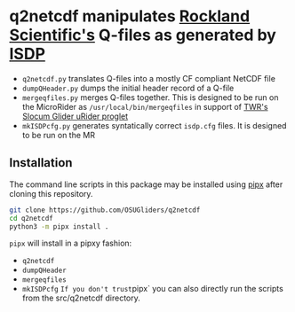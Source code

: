 # q2netcdf manipulates [Rockland Scientific's](https://rocklandscientific.com) Q-files as generated by [ISDP](https://rocklandscientific.com/news/rockland-data-logger/)

- `q2netcdf.py` translates Q-files into a mostly CF compliant NetCDF file
- `dumpQHeader.py` dumps the initial header record of a Q-file
- `mergeqfiles.py` merges Q-files together. This is designed to be run on the MicroRider as `/usr/local/bin/mergeqfiles` in support of [TWR's Slocum Glider uRider proglet](https://www.teledynemarine.com/brands/webb-research/slocum-glider) 
- `mkISDPcfg.py` generates syntatically correct `isdp.cfg` files. It is designed to be run on the MR

## Installation

The command line scripts in this package may be installed using 
[pipx](https://pipx.pypa.io/stable/installation/) after cloning this repository.

```bash
git clone https://github.com/OSUGliders/q2netcdf
cd q2netcdf
python3 -m pipx install .
```

`pipx` will install in a pipxy fashion:
- `q2netcdf`
- `dumpQHeader`
- `mergeqfiles`
- `mkISDPcfg`
`
If you don't trust `pipx` you can also directly run the scripts from the src/q2netcdf directory.


